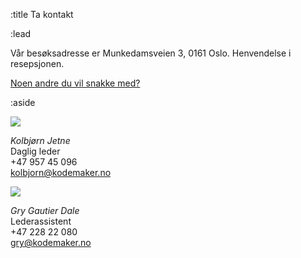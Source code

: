 :title Ta kontakt

:lead
<img src="/images/map-marker.png" id="map-marker" style="display:none">

<div class="mod"><div id="map" class="map"></div></div>
<script type="text/javascript" src="https://maps.googleapis.com/maps/api/js?key=AIzaSyDi89iBAXS9WK22fa7ua4ruhVssJLpAb9w&sensor=false"></script>
<script>
google.maps.event.addDomListener(window, "load", function () {
    var kmhq = new google.maps.LatLng(59.914432, 10.731476);
    var map = new google.maps.Map(document.getElementById("map"), {
        center: kmhq,
        zoom: 15
    });
    var marker = new google.maps.Marker({
        position: kmhq,
        map: map,
        title: "<address>Munkedamsveien 3, 0161 Oslo</address>",
        icon: document.getElementById("map-marker").src
    });
});
</script>

Vår besøksadresse er Munkedamsveien 3, 0161 Oslo. Henvendelse i resepsjonen.

[Noen andre du vil snakke med?](/folk/)

:aside

<a href="/kolbjorn/"><img src="/photos/people/kolbjorn/side-profile-cropped.jpg"></a>

*Kolbjørn Jetne* <br>
Daglig leder <br>
+47 957 45 096 <br>
[kolbjorn@kodemaker.no](mailto:kolbjorn@kodemaker.no)

<a href="/gry/"><img src="/photos/people/gry/side-profile-cropped.jpg"></a>

*Gry Gautier Dale* <br>
Lederassistent <br>
+47 228 22 080 <br>
[gry@kodemaker.no](mailto:gry@kodemaker.no)



